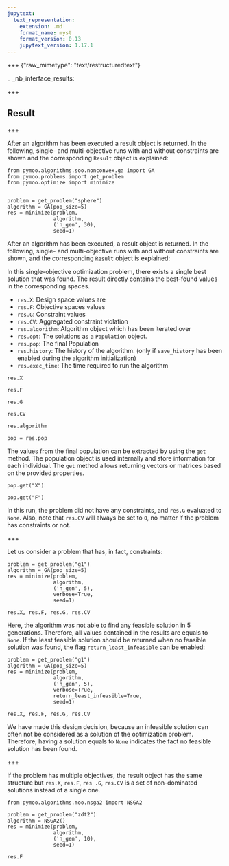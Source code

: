 ```yaml
---
jupytext:
  text_representation:
    extension: .md
    format_name: myst
    format_version: 0.13
    jupytext_version: 1.17.1
---
```


+++ {"raw_mimetype": "text/restructuredtext"}

.. _nb_interface_results:

+++

## Result

+++

After an algorithm has been executed a result object is returned. In the following, single- and multi-objective runs with and without constraints are shown and the corresponding `Result` object is explained:

```{code-cell} ipython3
from pymoo.algorithms.soo.nonconvex.ga import GA
from pymoo.problems import get_problem
from pymoo.optimize import minimize


problem = get_problem("sphere")
algorithm = GA(pop_size=5)
res = minimize(problem,
               algorithm,
               ('n_gen', 30),
               seed=1)
```

After an algorithm has been executed, a result object is returned. In the following, single- and multi-objective runs with and without constraints are shown, and the corresponding `Result` object is explained:

In this single-objective optimization problem, there exists a single best solution that was found. 
The result directly contains the best-found values in the corresponding spaces. 

- `res.X`: Design space values are 
- `res.F`: Objective spaces values
- `res.G`: Constraint values
- `res.CV`: Aggregated constraint violation
- `res.algorithm`: Algorithm object which has been iterated over
- `res.opt`: The solutions as a `Population` object.
- `res.pop`: The final Population
- `res.history`: The history of the algorithm. (only if `save_history` has been enabled during the algorithm initialization)
- `res.exec_time`: The time required to run the algorithm

```{code-cell} ipython3
res.X
```

```{code-cell} ipython3
res.F
```

```{code-cell} ipython3
res.G
```

```{code-cell} ipython3
res.CV
```

```{code-cell} ipython3
res.algorithm
```

```{code-cell} ipython3
pop = res.pop
```

The values from the final population can be extracted by using the `get` method. The population object is used internally and store information for each individual. The `get` method allows returning vectors or matrices based on the provided properties.

```{code-cell} ipython3
pop.get("X")
```

```{code-cell} ipython3
pop.get("F")
```

In this run, the problem did not have any constraints, and `res.G` evaluated to `None`.
Also, note that `res.CV` will always be set to `0`, no matter if the problem has constraints or not.

+++

Let us consider a problem that has, in fact, constraints:

```{code-cell} ipython3
problem = get_problem("g1")
algorithm = GA(pop_size=5)
res = minimize(problem,
               algorithm,
               ('n_gen', 5),
               verbose=True,
               seed=1)
```

```{code-cell} ipython3
res.X, res.F, res.G, res.CV
```

Here, the algorithm was not able to find any feasible solution in 5 generations. Therefore, all values contained in the results are equals to `None`. If the least feasible solution should be returned when no feasible solution was found, the flag `return_least_infeasible` can be enabled:

```{code-cell} ipython3
problem = get_problem("g1")
algorithm = GA(pop_size=5)
res = minimize(problem,
               algorithm,
               ('n_gen', 5),
               verbose=True,
               return_least_infeasible=True,
               seed=1)
```

```{code-cell} ipython3
res.X, res.F, res.G, res.CV
```

We have made this design decision, because an infeasible solution can often not be considered as a solution
of the optimization problem. Therefore, having a solution equals to `None` indicates the fact no feasible solution has been found.

+++

If the problem has multiple objectives, the result object has the same structure but `res.X`, `res.F`, `res .G`, `res.CV` is a set 
of non-dominated solutions instead of a single one.

```{code-cell} ipython3
from pymoo.algorithms.moo.nsga2 import NSGA2

problem = get_problem("zdt2")
algorithm = NSGA2()
res = minimize(problem,
               algorithm,
               ('n_gen', 10),
               seed=1)
```

```{code-cell} ipython3
res.F
```
